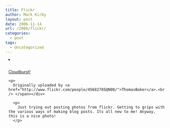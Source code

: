 ```yaml
---
title: Flickr
author: Mark Kirby
layout: post
date: 2006-11-14
url: /2006/flickr/
categories:
  - post
tags:
  - Uncategorized
---
```

<div style="float: right; margin-left: 10px; margin-bottom: 10px;">
  <a title="photo sharing" href="http://www.flickr.com/photos/45682785@N00/296425307/"><img style="border: solid 2px #000000;" src="http://static.flickr.com/111/296425307_23d7aa2b5f_m.jpg" alt="" /></a></p> 
  
  <p>
    <span style="font-size: 0.9em; margin-top: 0px;"><br /> <a href="http://www.flickr.com/photos/45682785@N00/296425307/">Cloudburst!</a></p> 
    
    <p>
      Originally uploaded by <a href="http://www.flickr.com/people/45682785@N00/">ThomasBaker</a>.<br /> </span></div> 
      
      <p>
        Just trying out posting photos from flickr. Getting to grips with the various ways of making blog posts. Its all new to me! Anyway, this is a nice photo!
      </p>